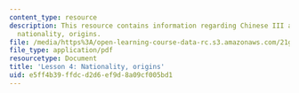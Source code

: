 ```yaml
---
content_type: resource
description: This resource contains information regarding Chinese III assignments,
  nationality, origins.
file: /media/https%3A/open-learning-course-data-rc.s3.amazonaws.com/21g-103-chinese-iii-regular-fall-2003/e5ff4b39ffdcd2d6ef9d8a09cf005bd1_MIT21G_103F03_lesson4.pdf
file_type: application/pdf
resourcetype: Document
title: 'Lesson 4: Nationality, origins'
uid: e5ff4b39-ffdc-d2d6-ef9d-8a09cf005bd1
---
```

